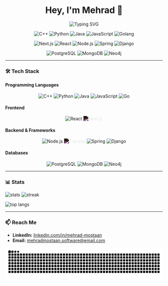 <!-- Header -->
<h1 align="center">Hey, I'm Mehrad 👋</h1>

<!-- Animated typing intro -->
<p align="center">
  <img src="https://readme-typing-svg.demolab.com?font=Fira+Code&pause=1200&center=true&vCenter=true&width=800&lines=Software+Engineer+%7C+C%2B%2B+%2F+Python+%2F+Java;JavaScript+%26+Go+enjoyer;Next.js+%7C+React+%7C+Node.js;Spring+Boot+%7C+Django;SQL+(PostgreSQL)+%7C+NoSQL+(MongoDB%2C+Neo4j);AI%2C+Big+Data%2C+Systems+Programming" alt="Typing SVG" />
</p>

<!-- Badges -->
<p align="center">
  <!-- Languages -->
  <img src="https://img.shields.io/badge/C++-00599C?style=for-the-badge&logo=c%2B%2B&logoColor=white" alt="C++"/>
  <img src="https://img.shields.io/badge/Python-3776AB?style=for-the-badge&logo=python&logoColor=white" alt="Python"/>
  <img src="https://img.shields.io/badge/Java-007396?style=for-the-badge&logo=openjdk&logoColor=white" alt="Java"/>
  <img src="https://img.shields.io/badge/JavaScript-F7DF1E?style=for-the-badge&logo=javascript&logoColor=black" alt="JavaScript"/>
  <img src="https://img.shields.io/badge/Go-00ADD8?style=for-the-badge&logo=go&logoColor=white" alt="Golang"/>
<p align="center">
  <!-- Frameworks -->
  <img src="https://img.shields.io/badge/Next.js-000000?style=for-the-badge&logo=nextdotjs&logoColor=white" alt="Next.js"/>
  <img src="https://img.shields.io/badge/React-20232A?style=for-the-badge&logo=react&logoColor=61DAFB" alt="React"/>
  <img src="https://img.shields.io/badge/Node.js-339933?style=for-the-badge&logo=nodedotjs&logoColor=white" alt="Node.js"/>
  <img src="https://img.shields.io/badge/Spring-6DB33F?style=for-the-badge&logo=spring&logoColor=white" alt="Spring"/>
  <img src="https://img.shields.io/badge/Django-092E20?style=for-the-badge&logo=django&logoColor=white" alt="Django"/>
<p align="center">
  <!-- Data -->
  <img src="https://img.shields.io/badge/PostgreSQL-316192?style=for-the-badge&logo=postgresql&logoColor=white" alt="PostgreSQL"/>
  <img src="https://img.shields.io/badge/MongoDB-47A248?style=for-the-badge&logo=mongodb&logoColor=white" alt="MongoDB"/>
  <img src="https://img.shields.io/badge/Neo4j-4581C3?style=for-the-badge&logo=neo4j&logoColor=white" alt="Neo4j"/>
</p>

---
### 🛠 Tech Stack

#### Programming Languages
<div align="center">
  <img src="https://cdn.jsdelivr.net/gh/devicons/devicon/icons/cplusplus/cplusplus-original.svg" height="40" alt="C++"/> 
  <img src="https://cdn.jsdelivr.net/gh/devicons/devicon/icons/python/python-original.svg" height="40" alt="Python"/> 
  <img src="https://cdn.jsdelivr.net/gh/devicons/devicon/icons/java/java-original.svg" height="40" alt="Java"/> 
  <img src="https://cdn.jsdelivr.net/gh/devicons/devicon/icons/javascript/javascript-original.svg" height="40" alt="JavaScript"/> 
  <img src="https://cdn.jsdelivr.net/gh/devicons/devicon/icons/go/go-original.svg" height="40" alt="Go"/> 
</div>

#### Frontend
<div align="center">
  <img src="https://cdn.jsdelivr.net/gh/devicons/devicon/icons/react/react-original.svg" height="40" alt="React"/> 
  <img src="https://cdn.jsdelivr.net/gh/devicons/devicon/icons/nextjs/nextjs-original.svg" height="40" alt="Next.js" style="filter: invert(1);"/> 
</div>

#### Backend & Frameworks
<div align="center">
  <img src="https://cdn.jsdelivr.net/gh/devicons/devicon/icons/nodejs/nodejs-original.svg" height="40" alt="Node.js"/> 
  <img src="https://cdn.jsdelivr.net/gh/devicons/devicon/icons/express/express-original.svg" height="40" alt="Express" style="filter: invert(1);"/> 
  <img src="https://cdn.jsdelivr.net/gh/devicons/devicon/icons/spring/spring-original.svg" height="40" alt="Spring"/> 
  <img src="https://cdn.jsdelivr.net/gh/devicons/devicon/icons/django/django-plain.svg" height="40" alt="Django"/> 
</div>

#### Databases
<div align="center">
  <img src="https://cdn.jsdelivr.net/gh/devicons/devicon/icons/postgresql/postgresql-original.svg" height="40" alt="PostgreSQL"/> 
  <img src="https://cdn.jsdelivr.net/gh/devicons/devicon/icons/mongodb/mongodb-original.svg" height="40" alt="MongoDB"/> 
  <img src="https://cdn.jsdelivr.net/gh/devicons/devicon/icons/neo4j/neo4j-original.svg" height="40" alt="Neo4j"/> 
</div>


---

### 📊 Stats
<p>
  <img src="https://github-readme-stats.vercel.app/api?username=Mehrad25Software&show_icons=true&theme=tokyonight" height="150" alt="stats"/>
  <img src="https://streak-stats.demolab.com?user=Mehrad25Software&theme=tokyonight" height="150" alt="streak"/>
</p>
<p>
  <img src="https://github-readme-stats.vercel.app/api/top-langs/?username=Mehrad25Software&layout=compact&theme=tokyonight" height="150" alt="top langs"/>
</p>

---

### 📫 Reach Me
- **LinkedIn:** [linkedin.com/in/mehrad-mostaan](https://www.linkedin.com/in/mehrad-mostaan)
- **Email:** [mehradmostaan.software@email.com](mailto:mehradmostaan.software@email.com)


![snake gif](https://raw.githubusercontent.com/Mehrad25Software/Mehrad25Software/output/snake.svg)
